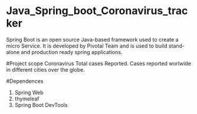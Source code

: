 # Java_Spring_boot_Coronavirus_tracker
Spring Boot is an open source Java-based framework used to create a micro Service. 
It is developed by Pivotal Team and is used to build stand-alone and production ready spring applications. 

#Project scope
Coronavirus Total cases Reported.
Cases reported worlwide in different cities over the globe.

#Dependences
1. Spring Web
2. thymeleaf
3. Spring Boot DevTools





